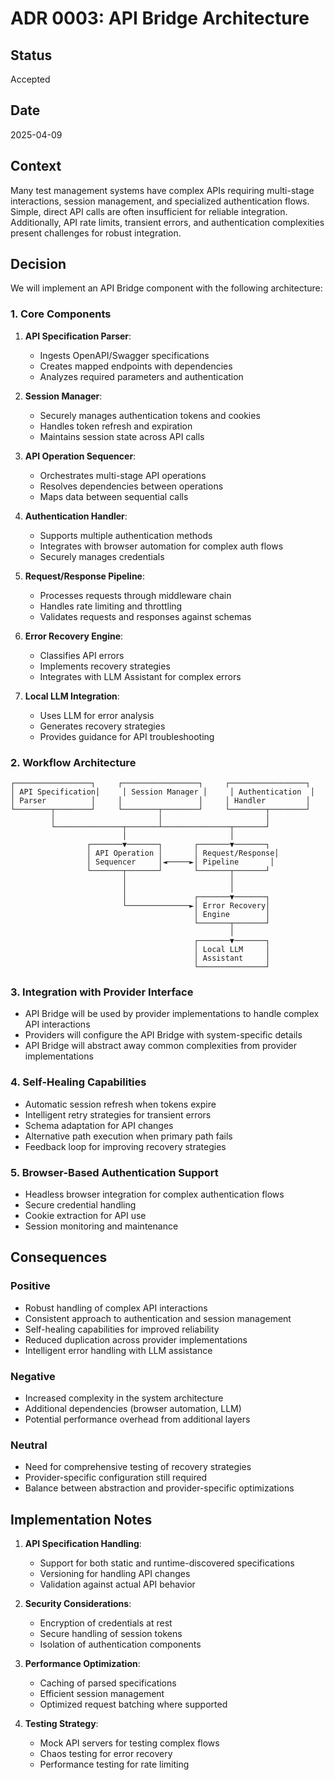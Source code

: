 # ADR 0003: API Bridge Architecture

## Status

Accepted

## Date

2025-04-09

## Context

Many test management systems have complex APIs requiring multi-stage interactions, session management, and specialized authentication flows. Simple, direct API calls are often insufficient for reliable integration. Additionally, API rate limits, transient errors, and authentication complexities present challenges for robust integration.

## Decision

We will implement an API Bridge component with the following architecture:

### 1. Core Components

1. **API Specification Parser**:
   - Ingests OpenAPI/Swagger specifications
   - Creates mapped endpoints with dependencies
   - Analyzes required parameters and authentication

2. **Session Manager**:
   - Securely manages authentication tokens and cookies
   - Handles token refresh and expiration
   - Maintains session state across API calls

3. **API Operation Sequencer**:
   - Orchestrates multi-stage API operations
   - Resolves dependencies between operations
   - Maps data between sequential calls

4. **Authentication Handler**:
   - Supports multiple authentication methods
   - Integrates with browser automation for complex auth flows
   - Securely manages credentials

5. **Request/Response Pipeline**:
   - Processes requests through middleware chain
   - Handles rate limiting and throttling
   - Validates requests and responses against schemas

6. **Error Recovery Engine**:
   - Classifies API errors
   - Implements recovery strategies
   - Integrates with LLM Assistant for complex errors

7. **Local LLM Integration**:
   - Uses LLM for error analysis
   - Generates recovery strategies
   - Provides guidance for API troubleshooting

### 2. Workflow Architecture

```
┌─────────────────┐     ┌─────────────────┐     ┌─────────────────┐
│ API Specification│     │ Session Manager │     │ Authentication  │
│ Parser          │     │                 │     │ Handler         │
└────────┬────────┘     └────────┬────────┘     └────────┬────────┘
         │                       │                       │
         └───────────────┬───────┴───────────────┬───────┘
                         │                       │
                 ┌───────▼───────┐       ┌───────▼───────┐
                 │ API Operation │       │ Request/Response│
                 │ Sequencer     │◄─────►│ Pipeline       │
                 └───────┬───────┘       └───────┬───────┘
                         │                       │
                         │                       │
                         │               ┌───────▼───────┐
                         └──────────────►│ Error Recovery│
                                         │ Engine        │
                                         └───────┬───────┘
                                                 │
                                         ┌───────▼───────┐
                                         │ Local LLM     │
                                         │ Assistant     │
                                         └───────────────┘
```

### 3. Integration with Provider Interface

- API Bridge will be used by provider implementations to handle complex API interactions
- Providers will configure the API Bridge with system-specific details
- API Bridge will abstract away common complexities from provider implementations

### 4. Self-Healing Capabilities

- Automatic session refresh when tokens expire
- Intelligent retry strategies for transient errors
- Schema adaptation for API changes
- Alternative path execution when primary path fails
- Feedback loop for improving recovery strategies

### 5. Browser-Based Authentication Support

- Headless browser integration for complex authentication flows
- Secure credential handling
- Cookie extraction for API use
- Session monitoring and maintenance

## Consequences

### Positive

- Robust handling of complex API interactions
- Consistent approach to authentication and session management
- Self-healing capabilities for improved reliability
- Reduced duplication across provider implementations
- Intelligent error handling with LLM assistance

### Negative

- Increased complexity in the system architecture
- Additional dependencies (browser automation, LLM)
- Potential performance overhead from additional layers

### Neutral

- Need for comprehensive testing of recovery strategies
- Provider-specific configuration still required
- Balance between abstraction and provider-specific optimizations

## Implementation Notes

1. **API Specification Handling**:
   - Support for both static and runtime-discovered specifications
   - Versioning for handling API changes
   - Validation against actual API behavior

2. **Security Considerations**:
   - Encryption of credentials at rest
   - Secure handling of session tokens
   - Isolation of authentication components

3. **Performance Optimization**:
   - Caching of parsed specifications
   - Efficient session management
   - Optimized request batching where supported

4. **Testing Strategy**:
   - Mock API servers for testing complex flows
   - Chaos testing for error recovery
   - Performance testing for rate limiting